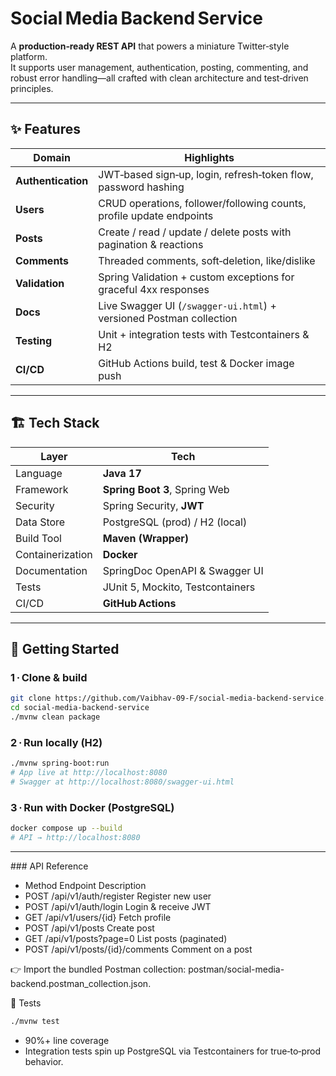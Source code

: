 # Social Media Backend Service 

A **production‑ready REST API** that powers a miniature Twitter‑style platform.  
It supports user management, authentication, posting, commenting, and robust error handling—all crafted with clean architecture and test‑driven principles.

---

## ✨ Features

| Domain            | Highlights                                                          |
|-------------------|---------------------------------------------------------------------|
| **Authentication**| JWT‑based sign‑up, login, refresh‑token flow, password hashing      |
| **Users**         | CRUD operations, follower/following counts, profile update endpoints|
| **Posts**         | Create / read / update / delete posts with pagination & reactions   |
| **Comments**      | Threaded comments, soft‑deletion, like/dislike                      |
| **Validation**    | Spring Validation + custom exceptions for graceful 4xx responses    |
| **Docs**          | Live Swagger UI (`/swagger-ui.html`) + versioned Postman collection |
| **Testing**       | Unit + integration tests with Testcontainers & H2                  |
| **CI/CD**         | GitHub Actions build, test & Docker image push                     |

---

## 🏗 Tech Stack

| Layer                | Tech                           |
|----------------------|--------------------------------|
| Language             | **Java 17**                    |
| Framework            | **Spring Boot 3**, Spring Web  |
| Security             | Spring Security, **JWT**       |
| Data Store           | PostgreSQL (prod) / H2 (local) |
| Build Tool           | **Maven (Wrapper)**            |
| Containerization     | **Docker**                     |
| Documentation        | SpringDoc OpenAPI & Swagger UI |
| Tests                | JUnit 5, Mockito, Testcontainers|
| CI/CD                | **GitHub Actions**             |

---

## 🚀 Getting Started

### 1 · Clone & build

```bash
git clone https://github.com/Vaibhav-09-F/social-media-backend-service.git
cd social-media-backend-service
./mvnw clean package
```

### 2 · Run locally (H2)
```bash
./mvnw spring-boot:run
# App live at http://localhost:8080
# Swagger at http://localhost:8080/swagger-ui.html
```
### 3 · Run with Docker (PostgreSQL)
```bash
docker compose up --build
# API → http://localhost:8080
```

---

### API Reference

* Method	Endpoint	Description
* POST	/api/v1/auth/register	Register new user
* POST	/api/v1/auth/login	Login & receive JWT
* GET	/api/v1/users/{id}	Fetch profile
* POST	/api/v1/posts	Create post
* GET	/api/v1/posts?page=0	List posts (paginated)
* POST	/api/v1/posts/{id}/comments	Comment on a post

👉 Import the bundled Postman collection: postman/social-media-backend.postman_collection.json.

🧪 Tests
```bash
./mvnw test
```

* 90%+ line coverage
* Integration tests spin up PostgreSQL via Testcontainers for true‑to‑prod behavior.


